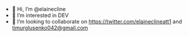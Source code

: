 - 👋 Hi, I’m @elainecline
- 👀 I’m interested in DEV
- 💞️ I’m looking to collaborate on https://twitter.com/elaineclineatt1 and timurglusenko042@gmail.com

<!---
elainecline/elainecline is a ✨ special ✨ repository because its `README.md` (this file) appears on your GitHub profile.
You can click the Preview link to take a look at your changes.
--->
